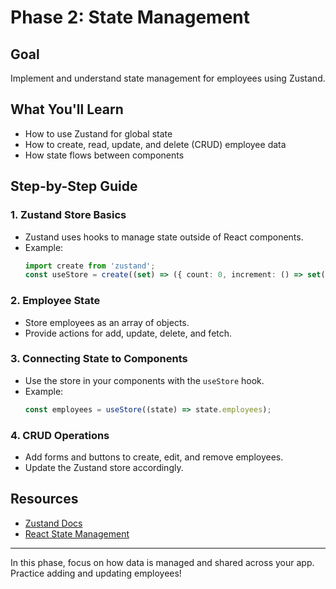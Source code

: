 # Phase 2: State Management

## Goal
Implement and understand state management for employees using Zustand.

## What You'll Learn
- How to use Zustand for global state
- How to create, read, update, and delete (CRUD) employee data
- How state flows between components

## Step-by-Step Guide

### 1. Zustand Store Basics
- Zustand uses hooks to manage state outside of React components.
- Example:
  ```ts
  import create from 'zustand';
  const useStore = create((set) => ({ count: 0, increment: () => set((state) => ({ count: state.count + 1 })) }));
  ```

### 2. Employee State
- Store employees as an array of objects.
- Provide actions for add, update, delete, and fetch.

### 3. Connecting State to Components
- Use the store in your components with the `useStore` hook.
- Example:
  ```ts
  const employees = useStore((state) => state.employees);
  ```

### 4. CRUD Operations
- Add forms and buttons to create, edit, and remove employees.
- Update the Zustand store accordingly.

## Resources
- [Zustand Docs](https://docs.pmnd.rs/zustand/getting-started/introduction)
- [React State Management](https://react.dev/learn/state-a-components-memory)

---

In this phase, focus on how data is managed and shared across your app. Practice adding and updating employees! 
